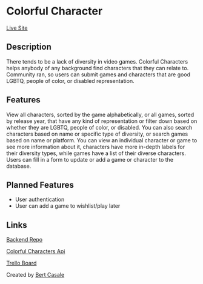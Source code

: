 # Colorful Character

[Live Site](https://colorful-characters.netlify.app/)

## Description 

There tends to be a lack of diversity in video games. Colorful Characters helps anybody of any background find characters that they can relate to. Community ran, so users can submit games and characters that are good LGBTQ, people of color, or disabled representation.

## Features

View all characters, sorted by the game alphabetically, or all games, sorted by release year, that have any kind of representation or filter down based on whether they are LGBTQ, people of color, or disabled. You can also search characters based on name or specific type of diversity, or search games based on name or platform. You can view an individual character or game to see more information about it, characters have more in-depth labels for their diversity types, while games have a list of their diverse characters. Users can fill in a form to update or add a game or character to the database.

## Planned Features

- User authentication
- User can add a game to wishlist/play later

## Links 

[Backend Repo](https://github.com/BertCasale/colorful-characters-backend)

[Colorful Characters Api](https://colorful-characters.onrender.com/)

[Trello Board](https://trello.com/invite/b/WQZZbs5d/ATTI0ccc25ea8c9da391c59f11d5dceed40578D6CDA2/colorful-characters)

Created by [Bert Casale](https://github.com/BertCasale)

